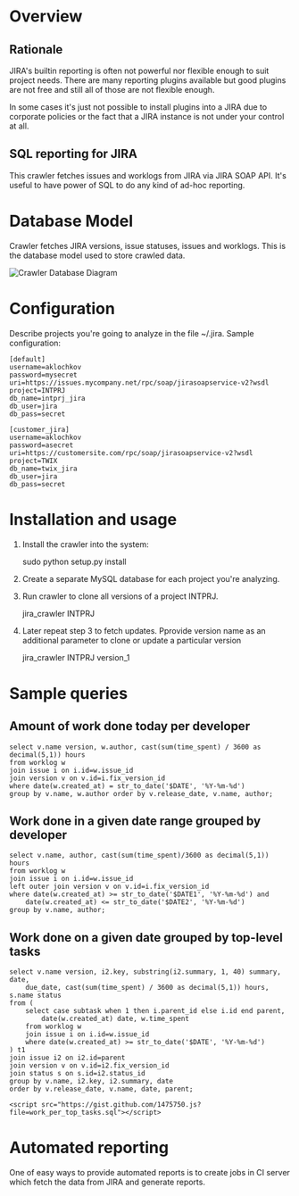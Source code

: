Overview
========

Rationale
---------
JIRA's builtin reporting is often not powerful nor flexible enough to
suit project needs. There are many reporting plugins available but good 
plugins are not free and still all of those are not flexible enough.

In some cases it's just not possible to install plugins into a
JIRA due to corporate policies or the fact that a JIRA instance 
is not under your control at all.

SQL reporting for JIRA
----------------------
This crawler fetches issues and worklogs from JIRA 
via JIRA SOAP API. It's useful to have power of SQL to do any kind of 
ad-hoc reporting.

Database Model
==============
Crawler fetches JIRA versions, issue statuses, issues and worklogs.
This is the database model used to store crawled data.

![Crawler Database Diagram](jiracrawler/raw/master/model.jpg "Crawler Database Diagram")


Configuration
=============
Describe projects you're going to analyze in the file ~/.jira.
Sample configuration:

    [default]
    username=aklochkov
    password=mysecret
    uri=https://issues.mycompany.net/rpc/soap/jirasoapservice-v2?wsdl
    project=INTPRJ
    db_name=intprj_jira
    db_user=jira
    db_pass=secret

    [customer_jira]
    username=aklochkov
    password=asecret
    uri=https://customersite.com/rpc/soap/jirasoapservice-v2?wsdl
    project=TWIX
    db_name=twix_jira
    db_user=jira
    db_pass=secret

Installation and usage
======================
1. Install the crawler into the system:

    sudo python setup.py install 

2. Create a separate MySQL database for each project you're analyzing.
3. Run crawler to clone all versions of a project INTPRJ.

    jira_crawler INTPRJ

4. Later repeat step 3 to fetch updates. Pprovide version name as an 
   additional parameter to clone or update a particular version

    jira_crawler INTPRJ version_1

Sample queries
=============

Amount of work done today per developer
---------------------------------------

    select v.name version, w.author, cast(sum(time_spent) / 3600 as decimal(5,1)) hours
    from worklog w
    join issue i on i.id=w.issue_id 
    join version v on v.id=i.fix_version_id 
    where date(w.created_at) = str_to_date('$DATE', '%Y-%m-%d') 
    group by v.name, w.author order by v.release_date, v.name, author;

Work done in a given date range grouped by developer
----------------------------------------------------

    select v.name, author, cast(sum(time_spent)/3600 as decimal(5,1)) hours 
    from worklog w 
    join issue i on i.id=w.issue_id 
    left outer join version v on v.id=i.fix_version_id 
    where date(w.created_at) >= str_to_date('$DATE1', '%Y-%m-%d') and 
        date(w.created_at) <= str_to_date('$DATE2', '%Y-%m-%d') 
    group by v.name, author;

Work done on a given date grouped by top-level tasks
----------------------------------------------------

    select v.name version, i2.key, substring(i2.summary, 1, 40) summary, date, 
        due_date, cast(sum(time_spent) / 3600 as decimal(5,1)) hours, s.name status 
    from (
        select case subtask when 1 then i.parent_id else i.id end parent, 
            date(w.created_at) date, w.time_spent 
        from worklog w 
        join issue i on i.id=w.issue_id 
        where date(w.created_at) >= str_to_date('$DATE', '%Y-%m-%d')
    ) t1 
    join issue i2 on i2.id=parent 
    join version v on v.id=i2.fix_version_id 
    join status s on s.id=i2.status_id 
    group by v.name, i2.key, i2.summary, date 
    order by v.release_date, v.name, date, parent;

    <script src="https://gist.github.com/1475750.js?file=work_per_top_tasks.sql"></script>


Automated reporting
===================

One of easy ways to provide automated reports is to create jobs in CI server which fetch the data
from JIRA and generate reports. 
